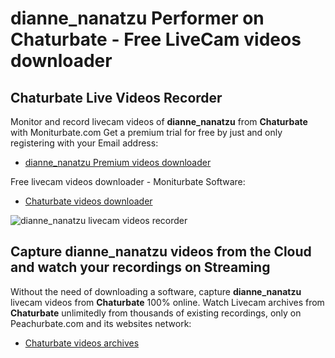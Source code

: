 # dianne_nanatzu Performer on Chaturbate - Free LiveCam videos downloader

## Chaturbate Live Videos Recorder

Monitor and record livecam videos of **dianne_nanatzu** from **Chaturbate** with Moniturbate.com
Get a premium trial for free by just and only registering with your Email address:
* [dianne_nanatzu Premium videos downloader](https://moniturbate.com/request-demo-licence-key.html)

Free livecam videos downloader - Moniturbate Software:
* [Chaturbate videos downloader](https://moniturbate.com/moniturbate-download-software.html)

![dianne_nanatzu livecam videos recorder](https://peachurnet.com/templates/moniturbate-software.png)


## Capture dianne_nanatzu videos from the Cloud and watch your recordings on Streaming

Without the need of downloading a software, capture **dianne_nanatzu** livecam videos from **Chaturbate** 100% online.
Watch Livecam archives from **Chaturbate** unlimitedly from thousands of existing recordings, only on Peachurbate.com and its websites network:
* [Chaturbate videos archives](https://peachurnet.com/)